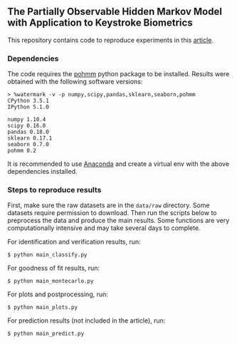 ## The Partially Observable Hidden Markov Model with Application to Keystroke Biometrics

This repository contains code to reproduce experiments in this [article](http://arxiv.org/pdf/1607.03854.pdf).

### Dependencies

The code requires the [pohmm](https://github.com/vmonaco/pohmm) python package to be installed. Results were obtained with the following software versions:

    > %watermark -v -p numpy,scipy,pandas,sklearn,seaborn,pohmm
    CPython 3.5.1
    IPython 5.1.0
    
    numpy 1.10.4
    scipy 0.16.0
    pandas 0.18.0
    sklearn 0.17.1
    seaborn 0.7.0
    pohmm 0.2

It is recommended to use [Anaconda](https://www.continuum.io/downloads) and create a virtual env with the above dependencies installed.

### Steps to reproduce results

First, make sure the raw datasets are in the `data/raw` directory. Some datasets require permission to download. Then run the scripts below to preprocess the data and produce the main results. Some functions are very computationally intensive and may take several days to complete. 

For identification and verification results, run:

    $ python main_classify.py

For goodness of fit results, run:

    $ python main_montecarlo.py
    
For plots and postprocessing, run:

    $ python main_plots.py

For prediction results (not included in the article), run:
    
    $ python main_predict.py
